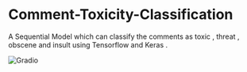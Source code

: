 # Comment-Toxicity-Classification
A Sequential Model which can classify the comments as toxic , threat , obscene and insult using Tensorflow and Keras .


![Gradio](https://user-images.githubusercontent.com/69675144/236874079-d1579a92-0aee-443b-8331-27523a4795ea.png)
